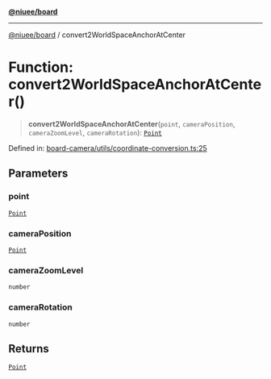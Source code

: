 [**@niuee/board**](../README.md)

***

[@niuee/board](../globals.md) / convert2WorldSpaceAnchorAtCenter

# Function: convert2WorldSpaceAnchorAtCenter()

> **convert2WorldSpaceAnchorAtCenter**(`point`, `cameraPosition`, `cameraZoomLevel`, `cameraRotation`): [`Point`](../type-aliases/Point.md)

Defined in: [board-camera/utils/coordinate-conversion.ts:25](https://github.com/niuee/board/blob/d74620e4e63da3004adfc7105b7f1136fce9577c/src/board-camera/utils/coordinate-conversion.ts#L25)

## Parameters

### point

[`Point`](../type-aliases/Point.md)

### cameraPosition

[`Point`](../type-aliases/Point.md)

### cameraZoomLevel

`number`

### cameraRotation

`number`

## Returns

[`Point`](../type-aliases/Point.md)
